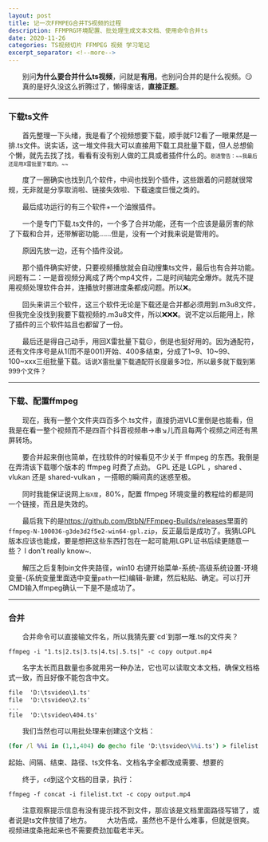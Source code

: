 ```yaml
---
layout: post
title: 记一次FFMPEG合并TS视频的过程
description: FFMPRG环境配置、批处理生成文本文档、使用命令合并ts
date: 2020-11-26
categories: TS视频切片 FFMPEG 视频 学习笔记
excerpt_separator: <!--more-->
---
```


&emsp;&emsp;别问**为什么要合并什么ts视频**，问就是**有用**。也别问合并的是什么视频。😏
&emsp;&emsp;真的是好久没这么折腾过了，懒得废话，**直接正题**。

***

<h3>下载ts文件</h3>
&emsp;&emsp;首先整理一下头绪，我是看了个视频想要下载，顺手就F12看了一眼果然是一排.ts文件。说实话，这一堆文件我大可以直接用下载工具批量下载，但人总想偷个懒，就先去找了找，看看有没有别人做的工具或者插件什么的。<font size="1">剧透警告：~~我最后还是用X雷批量下载的。~~</font>

&emsp;&emsp;度了一圈确实也找到几个软件，中间也找到个插件，这些跟着的问题就很常规，无非就是分享取消啦、链接失效啦、下载速度巨慢之类的。

&emsp;&emsp;最后成功运行的有三个软件+一个油猴插件。

&emsp;&emsp;一个是专门下载.ts文件的，一个多了合并功能，还有一个应该是最厉害的除了下载和合并，还带解密功能……但是，没有一个对我来说是管用的。

&emsp;&emsp;原因先放一边，还有个插件没说。

&emsp;&emsp;那个插件确实好使，只要视频播放就会自动搜集ts文件，最后也有合并功能。问题有二：一是音视频分离成了两个mp4文件，二是时间轴完全爆炸。就先不提用视频处理软件合并，连播放时挪进度条都成问题。所以❌。

&emsp;&emsp;回头来讲三个软件，这三个软件无论是下载还是合并都必须用到.m3u8文件，但我完全没找到我要下载视频的.m3u8文件，所以❌❌❌。说不定以后能用上，除了插件的三个软件姑且也都留了一份。

&emsp;&emsp;最后还是得自己动手，用回X雷批量下载😑，倒是也挺好用的。因为通配符，还有文件序号是从1(而不是001)开始、400多结束，分成了1~9、10~99、100~xxx三组批量下载。<font size="2">话说X雷批量下载通配符长度最多3位，所以最多就下载到第999个文件？</font>

***

<h3>下载、配置ffmpeg</h3>
&emsp;&emsp;现在，我有一整个文件夹四百多个.ts文件，直接扔进VLC里倒是也能看，但我是在看一整个视频而不是四百个抖音视频串→串↘儿而且每两个视频之间还有黑屏转场。

&emsp;&emsp;要合并起来倒也简单，在找软件的时候看见不少关于 ffmpeg 的东西。我倒是在弄清该下载哪个版本的 ffmpeg 时费了点劲。 GPL 还是 LGPL ，shared 、vlukan 还是 shared-vulkan ，一搭眼的瞬间真的迷惑至极。

&emsp;&emsp;同时我能保证说网上<font size="1">指X度</font>，80%，配置 ffmpeg 环境变量的教程给的都是同一个链接，而且是失效的。

&emsp;&emsp;最后我下的是<https://github.com/BtbN/FFmpeg-Builds/releases>里面的`ffmpeg-N-100036-g3de3d2f5e2-win64-gpl.zip`，反正最后是成功了。我猜LGPL版本应该也能成，要是想把这些东西打包在一起可能用LGPL证书后续更随意一些？ I don't really know~.

&emsp;&emsp;解压之后复制bin文件夹路径，win10 右键开始菜单-系统-高级系统设置-环境变量-(系统变量里面选中变量`path`一栏)编辑-新建，然后粘贴、确定。可以打开CMD输入ffmpeg确认一下是不是成功了。

***

<h3>合并</h3>
&emsp;&emsp;合并命令可以直接输文件名，所以我猜先要`cd`到那一堆.ts的文件夹？

``` shell
ffmpeg -i "1.ts|2.ts|3.ts|4.ts|.5.ts|" -c copy output.mp4
```

&emsp;&emsp;名字太长而且数量也多就用另一种办法，它也可以读取文本文档，确保文档格式一致，而且好像不能包含中文。

``` txt
file  'D:\tsvideo\1.ts'
file  'D:\tsvideo\2.ts'
...
file  'D:\tsvideo\404.ts'
```

&emsp;&emsp;我们当然也可以用批处理来创建这个文档：

``` bat
(for /l %%i in (1,1,404) do @echo file 'D:\tsvideo\%%i.ts') > filelist.txt
```

起始、间隔、结束、路径、ts文件名、文档名字全都改成需要、想要的

&emsp;&emsp;终于，`cd`到这个文档的目录，执行：

``` shell
ffmpeg -f concat -i filelist.txt -c copy output.mp4
```

&emsp;&emsp;注意观察提示信息有没有提示找不到文件，那应该是文档里面路径写错了，或者说是ts文件放错了地方。
&emsp;&emsp;大功告成，虽然也不是什么难事，但就是很爽。视频进度条拖起来也不需要费劲加载老半天。
